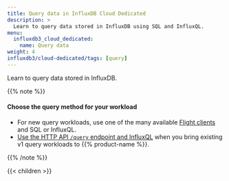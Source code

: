 ```yaml
---
title: Query data in InfluxDB Cloud Dedicated
description: >
  Learn to query data stored in InfluxDB using SQL and InfluxQL.
menu:
  influxdb3_cloud_dedicated:
    name: Query data
weight: 4
influxdb3/cloud-dedicated/tags: [query]
---
```


Learn to query data stored in InfluxDB.

{{% note %}}

#### Choose the query method for your workload

- For new query workloads, use one of the many available [Flight clients](/influxdb3/cloud-dedicated/tags/flight-client/) and SQL or InfluxQL.
- [Use the HTTP API `/query` endpoint and InfluxQL](/influxdb3/cloud-dedicated/query-data/execute-queries/influxdb-v1-api/) when you bring existing v1 query workloads to {{% product-name %}}.

{{% /note %}}

{{< children >}}
